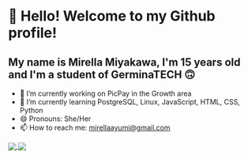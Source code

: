 # 👋 Hello! Welcome to my Github profile!
## My name is Mirella Miyakawa, I'm 15 years old and I'm a student of GerminaTECH 🙃

- 🔭 I’m currently working on PicPay in the Growth area
- 🌱 I’m currently learning PostgreSQL, Linux, JavaScript, HTML, CSS, Python
- 😄 Pronouns: She/Her
- 📫 How to reach me: mirellaayumi@gmail.com

<a href="https://github.com/anuraghazra/github-readme-stats">
  <img align="center" src="https://github-readme-stats.vercel.app/api?username=MiyakawaMirella&show_icons=true&theme=tokyonight" />
</a>
<a href="https://github.com/anuraghazra/convoychat">
  <img align="center" src="https://github-readme-stats.vercel.app/api/pin/?username=MiyakawaMirella&repo=convoychat" />
</a>
